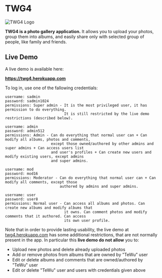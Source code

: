 TWG4
=======
![TWG4 Logo](http://drive.google.com/uc?export=view&id=0B3GgZp93pdYZdnJpZmNYMEdJb0U)

**TWG4 is a photo gallery application.** It allows you to upload your photos, group them into albums, and easily share only with selected group of people, like family and friends.


Live Demo
-------
A live demo is available here:

**https://twg4.herokuapp.com**

To log in, use one of the fallowing credentials:

```text
username: sadmin
password: sadmin1024
permissions: Super admin - It is the most privileged user, it has permission to do everything.
                           It is still restricted by the live demo restrictions (described below).
```

```text
username: admin
password: admin512
permissions: Admin - Can do everything that normal user can + Can modify all albums, photos and comments,
                     except those owned/authored by other admins and super admins + Can access users list
                     and user's profiles + Can create new users and modify existing users, except admins
                     and super admins.
```

```text
username: mod
password: mod16
permissions: Moderator - Can do everything that normal user can + Can modify all comments, except those
                         authored by admins and super admins.
```

```text
username: user
password: user8
permissions: Normal user - Can access all albums and photos. Can create new albums and modify albums that
                           it owns. Can comment photos and modify comments that it authored. Can access
                           its own user profile.
```

Note that in order to provide lasting usability, the live demo at [twg4.herokuapp.com](https://twg4.herokuapp.com) has some additional restrictions, that are not normally present in the app. In particular this **live demo do not allow** you to:

  * Upload new photos and delete already uploaded photos
  * Add or remove photos from albums that are owned by "TeWu" user
  * Edit or delete albums and comments that are owned/authored by "TeWu" user
  * Edit or delete "TeWu" user and users with credentials given above
